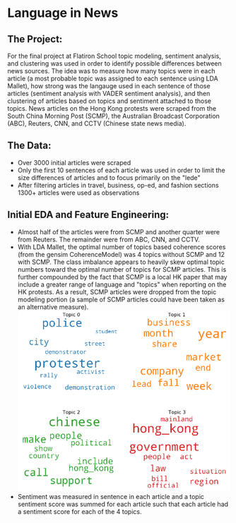 # Language in News
## The Project:
For the final project at Flatiron School topic modeling, sentiment analysis, and clustering was used in order to identify possible differences between news sources.  The idea was to measure how many topics were in each article (a most probable topic was assigned to each sentence using LDA Mallet), how strong was the langauge used in each sentence of those articles (sentiment analysis with VADER sentiment analysis), and then clustering of articles based on topics and sentiment attached to those topics.  News articles on the Hong Kong protests were scraped from the South China Morning Post (SCMP), the Australian Broadcast Corporation (ABC), Reuters, CNN, and CCTV (Chinese state news media).

## The Data:
- Over 3000 initial articles were scraped
- Only the first 10 sentences of each article was used in order to limit the size differences of articles and to focus primarily on the "lede"
- After filtering articles in travel, business, op-ed, and fashion sections 1300+ articles were used as observations

## Initial EDA and Feature Engineering:
- Almost half of the articles were from SCMP and another quarter were from Reuters.  The remainder were from ABC, CNN, and CCTV.
- With LDA Mallet, the optimal number of topics based coherence scores (from the gensim CoherenceModel) was 4 topics without SCMP and 12 with SCMP.  The class imbalance appears to heavily skew optimal topic numbers toward the optimal number of topics for SCMP articles.  This is further compounded by the fact that SCMP is a local HK paper that may include a greater range of language and "topics" when reporting on the HK protests.  As a result, SCMP articles were dropped from the topic modeling portion (a sample of SCMP articles could have been taken as an alternative measure).
![Word Cloud of Topics](Images/topics.png)
- Sentiment was measured in sentence in each article and a topic sentiment score was summed for each article such that each article had a sentiment score for each of the 4 topics.
